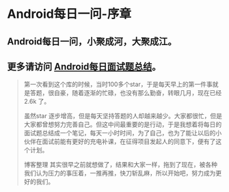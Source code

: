# Android每日一问-序章

## Android每日一问，小聚成河，大聚成江。

## 更多请访问 [Android每日面试题总结](https://github.com/Moosphan/Android-Daily-Interview)。

> 第一次看到这个库的时候，当时100多个star，于是每天早上的第一件事就是答题，很自豪，随着逐渐的忙碌，也没有那么勤奋，转眼几月，现在已经2.6k 了。
>
> 虽然star 逐步增高，但是每天坚持答题的人却越来越少。大家都很忙，但是大家都曾想努力完善自己。但这中间最重要的是行动，于是我想着将每日的面试题总结成一个笔记，每天一小时时间，为了自己，也为了能让以后的小伙伴在面试前能有更好的充电补课，在征得项目发起人的同意下，便有了这个计划。
>
> 博客整理 其实很早之前就想做了，结果和大家一样，拖到了现在，被各种我们认为压力的事压着，一推再推，快刀斩乱麻，所以开始吧，努力成为更好的我们。

